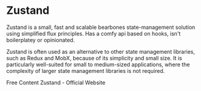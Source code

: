 # Zustand

Zustand is a small, fast and scalable bearbones state-management solution using simplified flux principles. Has a comfy api based on hooks, isn't boilerplatey or opinionated.

Zustand is often used as an alternative to other state management libraries, such as Redux and MobX, because of its simplicity and small size. It is particularly well-suited for small to medium-sized applications, where the complexity of larger state management libraries is not required.

<ResourceGroupTitle>Free Content</ResourceGroupTitle>
<BadgeLink colorScheme='blue' badgeText='Official Website' href='https://github.com/pmndrs/zustand'>Zustand - Official Website</BadgeLink>
